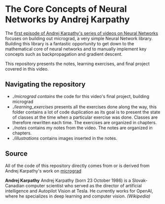 # The Core Concepts of Neural Networks by Andrej Karpathy

The [first episode of Andrej Karpathy's series of videos on Neural Networks](https://www.youtube.com/watch?v=VMj-3S1tku0&list=PLAqhIrjkxbuWI23v9cThsA9GvCAUhRvKZ&index=2) focuses on building out micrograd, a very simple Neural Network library. Building this library is a fantastic opportunity to get down to the mathematical core of neural networks and to manually implement key concepts such as backpropagation and gradient descent.

This repository presents the notes, learning exercises, and final project covered in this video.

## Navigating the repository

- _./micrograd contains_ the code for this video's final project, building micrograd
- _./learning_exercises_ presents all the exercises done along the way, this folder contains a lot of code duplication as its goal is to present the state of classes at the time when a particular exercise was done. Classes are therefore rewritten each time. The exercises are organized in chapters.
- _./notes_ contains my notes from the video. The notes are organized in chapters.
- _./illustrations_ contains images inserted in the notes.

## Source

All of the code of this repository directly comes from or is derived from Andrej Karpathy's work on [micrograd](https://github.com/karpathy/micrograd)

**Andrej Karpathy**
Andrej Karpathy (born 23 October 1986) is a Slovak-Canadian computer scientist who served as the director of artificial intelligence and Autopilot Vision at Tesla. He currently works for OpenAI, where he specializes in deep learning and computer vision. _(Wikipedia)_
